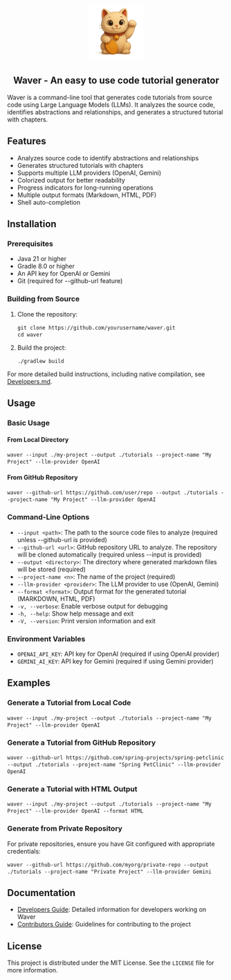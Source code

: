 <!-- For a centered logo -->
<p align="center">
  <img src=".github/assets/waver-128.png" alt="Project Logo" width="128">
</p>
<h2 align="center">
  <b> Waver - An easy to use code tutorial generator </b>
</h2>

Waver is a command-line tool that generates code tutorials from source code using Large Language Models (LLMs). It analyzes the source code, identifies abstractions and relationships, and generates a structured tutorial with chapters.

## Features

- Analyzes source code to identify abstractions and relationships
- Generates structured tutorials with chapters
- Supports multiple LLM providers (OpenAI, Gemini)
- Colorized output for better readability
- Progress indicators for long-running operations
- Multiple output formats (Markdown, HTML, PDF)
- Shell auto-completion

## Installation

### Prerequisites

- Java 21 or higher
- Gradle 8.0 or higher
- An API key for OpenAI or Gemini
- Git (required for --github-url feature)

### Building from Source

1. Clone the repository:
   ```
   git clone https://github.com/yourusername/waver.git
   cd waver
   ```

2. Build the project:
   ```
   ./gradlew build
   ```

For more detailed build instructions, including native compilation, see [Developers.md](DEVELOPERS.md).

## Usage

### Basic Usage

#### From Local Directory
```
waver --input ./my-project --output ./tutorials --project-name "My Project" --llm-provider OpenAI
```

#### From GitHub Repository
```
waver --github-url https://github.com/user/repo --output ./tutorials --project-name "My Project" --llm-provider OpenAI
```

### Command-Line Options

- `--input <path>`: The path to the source code files to analyze (required unless --github-url is provided)
- `--github-url <url>`: GitHub repository URL to analyze. The repository will be cloned automatically (required unless --input is provided)
- `--output <directory>`: The directory where generated markdown files will be stored (required)
- `--project-name <n>`: The name of the project (required)
- `--llm-provider <provider>`: The LLM provider to use (OpenAI, Gemini)
- `--format <format>`: Output format for the generated tutorial (MARKDOWN, HTML, PDF)
- `-v, --verbose`: Enable verbose output for debugging
- `-h, --help`: Show help message and exit
- `-V, --version`: Print version information and exit

### Environment Variables

- `OPENAI_API_KEY`: API key for OpenAI (required if using OpenAI provider)
- `GEMINI_AI_KEY`: API key for Gemini (required if using Gemini provider)

## Examples

### Generate a Tutorial from Local Code

```
waver --input ./my-project --output ./tutorials --project-name "My Project" --llm-provider OpenAI
```

### Generate a Tutorial from GitHub Repository

```
waver --github-url https://github.com/spring-projects/spring-petclinic --output ./tutorials --project-name "Spring PetClinic" --llm-provider OpenAI
```

### Generate a Tutorial with HTML Output

```
waver --input ./my-project --output ./tutorials --project-name "My Project" --llm-provider OpenAI --format HTML
```

### Generate from Private Repository

For private repositories, ensure you have Git configured with appropriate credentials:

```
waver --github-url https://github.com/myorg/private-repo --output ./tutorials --project-name "Private Project" --llm-provider Gemini
```

## Documentation

- [Developers Guide](DEVELOPERS.md): Detailed information for developers working on Waver
- [Contributors Guide](CONTRIBUTORS.md): Guidelines for contributing to the project

## License

This project is distributed under the MIT License. See the `LICENSE` file for more information.